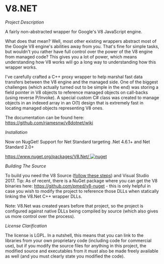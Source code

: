 V8.NET
======

*Project Description*

A fairly non-abstracted wrapper for Google's V8 JavaScript engine.

What does that mean? Well, most other existing wrappers abstract most of the Google V8 engine's abilities away from you.  That's fine for simple tasks, but wouldn't you rather have full control over the power of the V8 engine from managed code? This gives you a lot of power, which means understanding how V8 works will go a long way to understanding how this wrapper works.

I've carefully crafted a C++ proxy wrapper to help marshal fast data transfers between the V8 engine and the managed side.  One of the biggest challenges (which actually turned out to be simple in the end) was storing a field pointer in V8 objects to reference managed objects on call-backs (using reverse P/Invoke).  A special custom C# class was created to manage objects in an indexed array in an O(1) design that is extremely fast in locating managed objects representing V8 ones.

The documentation can be found here: https://github.com/rjamesnw/v8dotnet/wiki

*Installation*

Now on NugGet! Support for Net Standard targeting .Net 4.6.1+ and Net Standard 2.0+

[https://www.nuget.org/packages/V8.Net/ ![nuget](https://img.shields.io/nuget/v/V8.Net.svg)](https://www.nuget.org/packages/V8.Net/)

*Building The Source*

To build you need the V8 Source ([follow these steps](https://github.com/rjamesnw/v8dotnet/tree/master/Source/V8.NET-Proxy/V8)) and Visual Studio 2017.
Tip: As of recent, there is a NuGet package where you can get the V8 binaries here: https://github.com/pmed/v8-nuget - this is only helpful in case you wish to modify the project to reference those DLLs when statically linking the V8.Net C++ wrapper DLLs.

Note: V8.Net was created years before that project, so the project is configured against native DLLs being compiled by source (which also gives us more control over the process).

*License Clarification*

The license is LGPL.  In a nutshell, this means that you can link to the libraries from your own proprietary code (including code for commercial use), but if you modify the source files for anything in this project, the modified source and executables from it must also be made freely available as well (and you must clearly state you modified the code).
